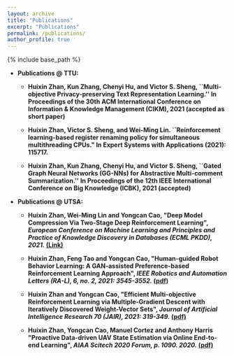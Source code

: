 ```yaml
---
layout: archive
title: "Publications"
excerpt: "Publications"
permalink: /publications/
author_profile: true
---
```

{% include base_path %}


* <b>Publications @ TTU:</b>
  * <b>Huixin Zhan<b>, Kun Zhang, Chenyi Hu, and Victor S. Sheng, ``Multi-objective Privacy-preserving Text Representation Learning.'' In Proceedings of the 30th ACM International Conference on Information & Knowledge Management (CIKM), 2021 (accepted as short paper)

  * <b>Huixin Zhan<b>, Victor S. Sheng, and Wei-Ming Lin. ``Reinforcement learning-based register renaming policy for simultaneous multithreading CPUs." In Expert Systems with Applications (2021): 115717.

  * <b>Huixin Zhan<b>, Kun Zhang, Chenyi Hu, and Victor S. Sheng, ``Gated Graph Neural Networks (GG-NNs) for Abstractive Multi-comment Summarization.'' In Proceedings of the 12th IEEE International Conference on Big Knowledge (ICBK), 2021 (accepted)

* <b>Publications @ UTSA:</b>

  * <b>Huixin Zhan</b>, Wei-Ming Lin and Yongcan Cao, "Deep Model Compression Via Two-Stage Deep Reinforcement Learning", <i> European Conference on Machine Learning and Principles and Practice of Knowledge Discovery in Databases (ECML PKDD), 2021.</i> [(Link)](https://2021.ecmlpkdd.org/?page_id=1811)

  * <b>Huixin Zhan</b>, Feng Tao and Yongcan Cao, "Human-guided Robot Behavior Learning: A GAN-assisted Preference-based Reinforcement Learning Approach", <i> IEEE Robotics and Automation Letters (RA-L), 6, no. 2, 2021: 3545-3552.</i> [(pdf)](https://ieeexplore.ieee.org/abstract/document/9369902)

  * <b>Huixin Zhan</b> and Yongcan Cao, "Efficient Multi-objective Reinforcement Learning via Multiple-Gradient Descent with Iteratively Discovered Weight-Vector Sets", <i>Journal of Artificial Intelligence Research 70 (JAIR), 2021: 319-349.</i> [(pdf)](https://www.jair.org/index.php/jair/article/view/12270/26648)

  * <b>Huixin Zhan</b>, Yongcan Cao, Manuel Cortez and Anthony Harris "Proactive Data-driven UAV State Estimation via Online End-to-end Learning", <i>AIAA Scitech 2020 Forum, p. 1090. 2020.</i> [(pdf)](https://arc.aiaa.org/doi/abs/10.2514/6.2020-1090)
